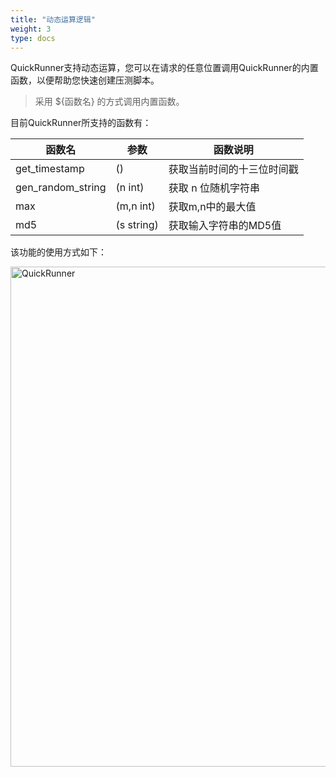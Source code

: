 ```yaml
---
title: "动态运算逻辑"
weight: 3
type: docs
---
```

QuickRunner支持动态运算，您可以在请求的任意位置调用QuickRunner的内置函数，以便帮助您快速创建压测脚本。
>采用  ${函数名} 的方式调用内置函数。<br/>

目前QuickRunner所支持的函数有：

| 函数名         | 参数     | 函数说明               |
| ----------------- | ---------- | -------------------------- |
| get_timestamp     | ()         | 获取当前时间的十三位时间戳 |
| gen_random_string | (n int)    | 获取 n 位随机字符串 |
| max               | (m,n int)  | 获取m,n中的最大值   |
| md5               | (s string) | 获取输入字符串的MD5值 |


该功能的使用方式如下：

<img src="/image/QuickRunner/direction/calculate.jpg" alt="QuickRunner" width="800">









